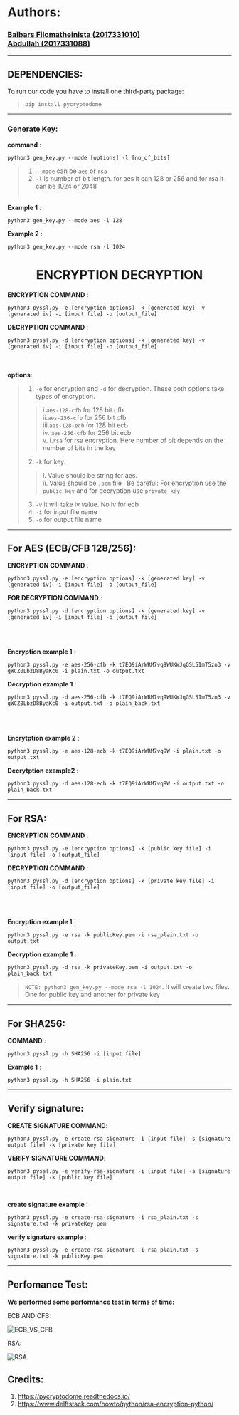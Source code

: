 
# Authors:

### [Baibars Filomatheinista (2017331010) ](https://github.com/bai-bars) <br> [ Abdullah (2017331088) ](https://github.com/raihan88)
<hr>

## DEPENDENCIES:
To run our code you have to install one third-party package:
> `pip install pycryptodome`

<hr>

### Generate Key:

__command__ :

```shell 
python3 gen_key.py --mode [options] -l [no_of_bits]
```

>1. `--mode` can be `aes` or `rsa`<br>
>2. `-l` is number of bit length. for aes it can 128 or 256 and for rsa it can be 1024 or 2048<br><br>

__Example 1__ :
```shell
python3 gen_key.py --mode aes -l 128
```
__Example 2__ :
```shell
python3 gen_key.py --mode rsa -l 1024
```
<h1 align="center">ENCRYPTION DECRYPTION</h1>

__ENCRYPTION COMMAND__ : 
```shell
python3 pyssl.py -e [encryption options] -k [generated key] -v [generated iv] -i [input file] -o [output_file]
```

__DECRYPTION COMMAND__ : 
```shell
python3 pyssl.py -d [encryption options] -k [generated key] -v [generated iv] -i [input file] -o [output_file]
```
<br><br>
__options__:
> 1. `-e` for encryption and `-d` for decryption. These both options take types of encryption.
> > i.`aes-128-cfb` for 128 bit cfb <br>
> > ii.`aes-256-cfb` for 256 bit cfb  <br>
> > iii.`aes-128-ecb` for 128 bit ecb <br>
> > iv. `aes-256-cfb` for 256 bit ecb <br>
> > v. i.`rsa` for rsa encryption. Here number of bit depends on the number of bits in the key <br>
> 2. `-k` for key.
> > i. Value should be string for aes.<br>
> > ii. Value should be `.pem` file . Be careful: For encryption use the `public key` and for decryption use `private key`
> 3. `-v` it will take iv value. No iv for ecb
> 4. `-i` for input file name
> 5. `-o` for output file name
<hr>
   
## For AES (ECB/CFB 128/256):
__ENCRYPTION COMMAND__ : 
```shell
python3 pyssl.py -e [encryption options] -k [generated key] -v [generated iv] -i [input file] -o [output_file]
```

__FOR DECRYPTION COMMAND__ : 
```shell
python3 pyssl.py -d [encryption options] -k [generated key] -v [generated iv] -i [input file] -o [output_file]
```

<br>
<br>

__Encryption example 1__ : 
```shell
python3 pyssl.py -e aes-256-cfb -k t7EQ9iArWRM7vq9WUKWJqGSL5ImT5zn3 -v gWCZ0LbzD8ByaKc0 -i plain.txt -o output.txt
```

__Decryption example 1__ : 
```shell
python3 pyssl.py -d aes-256-cfb -k t7EQ9iArWRM7vq9WUKWJqGSL5ImT5zn3 -v gWCZ0LbzD8ByaKc0 -i output.txt -o plain_back.txt
```

<br> <br>

__Encrytption example 2__ :
```shell
python3 pyssl.py -e aes-128-ecb -k t7EQ9iArWRM7vq9W -i plain.txt -o output.txt
```

__Decrytption example2__ :
```shell
python3 pyssl.py -d aes-128-ecb -k t7EQ9iArWRM7vq9W -i output.txt -o plain_back.txt
```

<hr>

##  For RSA:
__ENCRYPTION COMMAND__ : 
```shell
python3 pyssl.py -e [encryption options] -k [public key file] -i [input file] -o [output_file]
```

__DECRYPTION COMMAND__ :
```shell
python3 pyssl.py -d [encryption options] -k [private key file] -i [input file] -o [output_file]
```

<br><br>

__Encryption example 1__ : 
```shell
python3 pyssl.py -e rsa -k publicKey.pem -i rsa_plain.txt -o output.txt
```

__Decryption example 1__ : 
```shell
python3 pyssl.py -d rsa -k privateKey.pem -i output.txt -o plain_back.txt
```

>`NOTE: python3 gen_key.py --mode rsa -l 1024`. It will create two files. One for public key and another for private key

<hr>

## For SHA256:
__COMMAND__ :
```shell
python3 pyssl.py -h SHA256 -i [input file]
``` 

__Example 1__ :
```shell
python3 pyssl.py -h SHA256 -i plain.txt
```

<hr>

##  Verify signature:
__CREATE SIGNATURE COMMAND__:
```shell
python3 pyssl.py -e create-rsa-signature -i [input file] -s [signature output file] -k [private key file]
```

__VERIFY SIGNATURE COMMAND__:
```shell
python3 pyssl.py -e verify-rsa-signature -i [input file] -s [signature output file] -k [public key file]
```

<br> 

__create signature example__ :
```shell
python3 pyssl.py -e create-rsa-signature -i rsa_plain.txt -s signature.txt -k privateKey.pem
```

__verify signature example__ :
```shell
python3 pyssl.py -e create-rsa-signature -i rsa_plain.txt -s signature.txt -k publicKey.pem
```

<hr>

## Perfomance Test:

__We performed some performance test in terms of time:__<br>

ECB AND CFB:

![ECB_VS_CFB](cfb_ecb.png)

RSA:

![RSA](RSA.png)

## Credits:
1. https://pycryptodome.readthedocs.io/
2. https://www.delftstack.com/howto/python/rsa-encryption-python/
